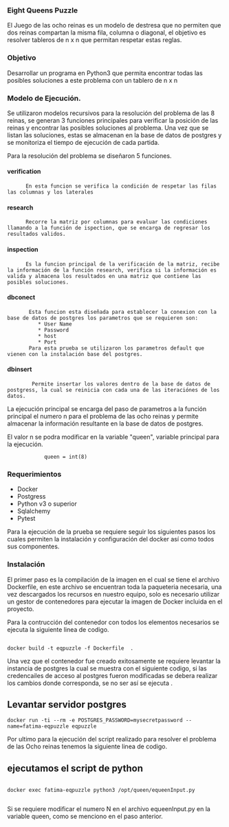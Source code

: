 ### Eight Queens Puzzle

El Juego de las ocho reinas es un modelo de destresa que no permiten que dos reinas compartan la misma fila, columna o diagonal, el objetivo es resolver tableros de n x n que permitan respetar estas reglas. 

### Objetivo

Desarrollar un programa en Python3 que permita encontrar todas las posibles soluciones a este problema con un tablero de n x n

### Modelo de Ejecución. 

Se utilizaron modelos recursivos para la resolución del problema de las 8 reinas, se generan 3 funciones principales para verificar la posición de las reinas y encontrar las posibles soluciones al problema. Una vez que se listan las soluciones, estas se almacenan en la base de datos de postgres y se monitoriza el tiempo de ejecución de cada partida. 

Para la resolución del problema se diseñaron 5 funciones. 

  #### verification
          En esta funcion se verifica la condición de respetar las filas las columnas y los laterales
  #### research
          Recorre la matriz por columnas para evaluar las condiciones llamando a la función de ispection, que se encarga de regresar los resultados validos. 
  #### inspection
          Es la funcion principal de la verificación de la matriz, recibe la información de la función research, verifica si la información es valida y almacena los resultados en una matriz que contiene las posibles soluciones. 
  #### dbconect
           Esta funcion esta diseñada para establecer la conexion con la base de datos de postgres los parametros que se requieren son:
              * User Name
              * Password
              * host
              * Port
           Para esta prueba se utilizaron los parametros default que vienen con la instalación base del postgres.
  #### dbinsert
            Permite insertar los valores dentro de la base de datos de postgress, la cual se reinicia con cada una de las iteraciónes de los datos. 
  
  La ejecución principal se encarga del paso de parametros a la función principal el numero n para el problema de las ocho reinas y permite almacenar la información resultante en la base de datos de postgres. 

 El valor n se podra modificar en la variable "queen", variable principal para la ejecución. 
```console
            queen = int(8)
```

### Requerimientos

- Docker
- Postgress
- Python v3 o superior
- Sqlalchemy
- Pytest

Para la ejecución de la prueba se requiere seguir los siguientes pasos los cuales permiten la instalación y configuración del docker así como todos sus componentes. 

### Instalación

El primer paso es la compilación de la imagen en el cual se tiene el archivo Dockerfile, en este archivo se encuentran toda la paqueteria necesaria, una vez descargados los recursos en nuestro equipo, solo es necesario utilizar un gestor de contenedores para ejecutar la imagen de Docker incluida en el proyecto.

Para la contrucción del contenedor con todos los elementos necesarios se ejecuta la siguiente linea de codigo. 

```console

docker build -t eqpuzzle -f Dockerfile  .

``` 
Una vez que el contenedor fue creado exitosamente se requiere levantar la instancia de postgres la cual se muestra con el siguiente codigo, si las credencailes de acceso al postgres fueron modificadas se debera realizar los cambios donde corresponda, se no ser así se ejecuta . 

## Levantar servidor postgres

```console
docker run -ti --rm -e POSTGRES_PASSWORD=mysecretpassword --name=fatima-eqpuzzle eqpuzzle

```
Por ultimo para la ejecución del script realizado para resolver el problema de las Ocho reinas tenemos la siguiente linea de codigo. 

## ejecutamos el script de python

```console

docker exec fatima-eqpuzzle python3 /opt/queen/equeenInput.py


```
Si se requiere modificar el numero N en el archivo equeenInput.py en la variable queen, como se menciono en el paso anterior. 


